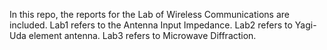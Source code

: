 In this repo, the reports for the Lab of Wireless Communications are included.
Lab1 refers to the Antenna Input Impedance.
Lab2 refers to Yagi-Uda element antenna.
Lab3 refers to Microwave Diffraction.
